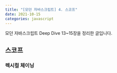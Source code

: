 ```yaml
---
title: "[모던 자바스크립트] 4. 스코프"
date: 2021-10-15
categories: javascript
---
```


모던 자바스크립트 Deep Dive 13~15장을 정리한 글입니다.

## 스코프

### 렉시컬 체이닝
